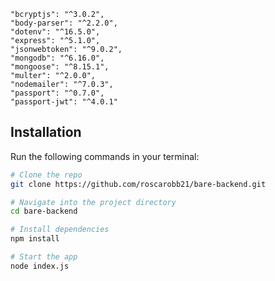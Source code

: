 
    "bcryptjs": "^3.0.2",
    "body-parser": "^2.2.0",
    "dotenv": "^16.5.0",
    "express": "^5.1.0",
    "jsonwebtoken": "^9.0.2",
    "mongodb": "^6.16.0",
    "mongoose": "^8.15.1",
    "multer": "^2.0.0",
    "nodemailer": "^7.0.3",
    "passport": "^0.7.0",
    "passport-jwt": "^4.0.1"


## Installation

Run the following commands in your terminal:

```bash
# Clone the repo
git clone https://github.com/roscarobb21/bare-backend.git

# Navigate into the project directory
cd bare-backend

# Install dependencies
npm install

# Start the app
node index.js